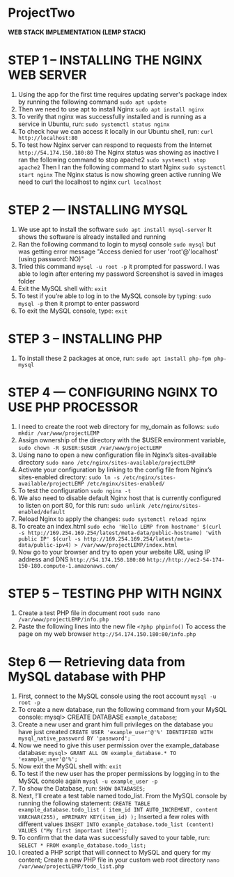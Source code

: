# ProjectTwo
**WEB STACK IMPLEMENTATION (LEMP STACK)**
# STEP 1 – INSTALLING THE NGINX WEB SERVER
1. Using the app for the first time requires updating server's package index by running the following command
`sudo apt update`
2. Then we need to use apt to install Nginx
`sudo apt install nginx`
3. To verify that nginx was successfully installed and is running as a service in Ubuntu, run:
`sudo systemctl status nginx`
4. To check how we can access it locally in our Ubuntu shell, run:
`curl http://localhost:80`
5. To test how Nginx server can respond to requests from the Internet
`http://54.174.150.180:80` The Nginx status was showing as inactive
I ran the following command to stop apache2
`sudo systemctl stop apache2`
Then I ran the following command to start Nginx
`sudo systemctl start nginx` The Nginx status is now showing green active running
We need to curl the localhost to nginx
`curl localhost`

# STEP 2 — INSTALLING MYSQL
1. We use apt to install the software 
`sudo apt install mysql-server`
It shows the software is already installed and running
2. Ran the following command to login to mysql console 
`sudo mysql` but was getting error message "Access denied for user 'root'@'localhost' (using password: NO)"
3. Tried this command `mysql -u root -p` it prompted for password. I was able to login after entering my password
Screenshot is saved in images folder 
4. Exit the MySQL shell with:
`exit`
5. To test if you’re able to log in to the MySQL console by typing:
`sudo mysql -p` then it prompt to enter password
6. To exit the MySQL console, type:
`exit` 

# STEP 3 – INSTALLING PHP
1. To install these 2 packages at once, run:
`sudo apt install php-fpm php-mysql`

# STEP 4 — CONFIGURING NGINX TO USE PHP PROCESSOR
1. I need to create the root web directory for my_domain as follows:
`sudo mkdir /var/www/projectLEMP`
2. Assign ownership of the directory with the $USER environment variable,
`sudo chown -R $USER:$USER /var/www/projectLEMP`
3.  Using nano to open a new configuration file in Nginx’s sites-available directory
`sudo nano /etc/nginx/sites-available/projectLEMP`
4. Activate your configuration by linking to the config file from Nginx’s sites-enabled directory:
`sudo ln -s /etc/nginx/sites-available/projectLEMP /etc/nginx/sites-enabled/`
5. To test the configuration
`sudo nginx -t`
6. We also need to disable default Nginx host that is currently configured to listen on port 80, for this run:
`sudo unlink /etc/nginx/sites-enabled/default`
7. Reload Nginx to apply the changes:
`sudo systemctl reload nginx`
8. To create an index.html
`sudo echo 'Hello LEMP from hostname' $(curl -s http://169.254.169.254/latest/meta-data/public-hostname) 'with public IP' $(curl -s http://169.254.169.254/latest/meta-data/public-ipv4) > /var/www/projectLEMP/index.html`
9. Now go to your browser and try to open your website URL using IP address and DNS
`http://54.174.150.180:80`
`http://http://ec2-54-174-150-180.compute-1.amazonaws.com/`

# STEP 5 – TESTING PHP WITH NGINX
1. Create a test PHP file in document root
`sudo nano /var/www/projectLEMP/info.php`
2.  Paste the following lines into the new file
`<?php
phpinfo()`
To access the page on my web browser
`http://54.174.150.180:80/info.php`

# Step 6 — Retrieving data from MySQL database with PHP
1. First, connect to the MySQL console using the root account
`mysql -u root -p`
2. To create a new database, run the following command from your MySQL console:
mysql> CREATE DATABASE `example_database`;
3. Create a new user and grant him full privileges on the database you have just created
`CREATE USER 'example_user'@'%' IDENTIFIED WITH mysql_native_password BY 'password';`
4. Now we need to give this user permission over the example_database database:
`mysql> GRANT ALL ON example_database.* TO 'example_user'@'%';`
5. Now exit the MySQL shell with:
`exit`
6. To test if the new user has the proper permissions by logging in to the MySQL console again
`mysql -u example_user -p`
7. To show the Database, run:
    `SHOW DATABASES;`
8. Next, !’ll create a test table named todo_list. From the MySQL console by running the following statement:
`CREATE TABLE example_database.todo_list (
item_id INT AUTO_INCREMENT,
content VARCHAR(255),
mPRIMARY KEY(item_id)
);`
Inserted a few roles with different values 
`INSERT INTO example_database.todo_list (content) VALUES ("My first important item");`
9. To confirm that the data was successfully saved to your table, run:
`SELECT * FROM example_database.todo_list;`
10. I created a PHP script that will connect to MySQL and query for my content; Create a new PHP file in your custom web root directory
`nano /var/www/projectLEMP/todo_list.php`

